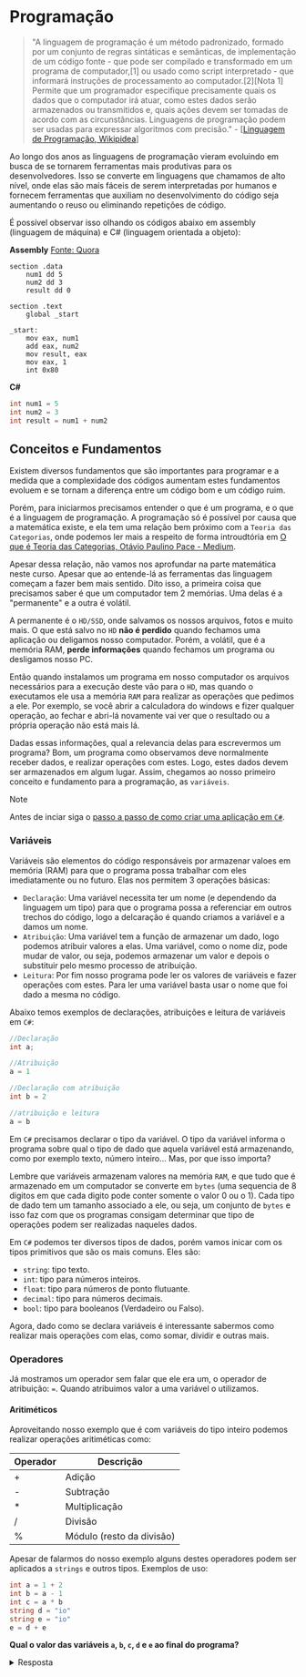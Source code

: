# Programação

> "A linguagem de programação é um método padronizado, formado por um conjunto de regras sintáticas e semânticas, de implementação de um código fonte - que pode ser compilado e transformado em um programa de computador,[1] ou usado como script interpretado - que informará instruções de processamento ao computador.[2][Nota 1] Permite que um programador especifique precisamente quais os dados que o computador irá atuar, como estes dados serão armazenados ou transmitidos e, quais ações devem ser tomadas de acordo com as circunstâncias. Linguagens de programação podem ser usadas para expressar algoritmos com precisão." - [[Linguagem de Programação, Wikipidea](https://pt.wikipedia.org/wiki/Linguagem_de_programa%C3%A7%C3%A3o)]

Ao longo dos anos as linguagens de programação vieram evoluindo em busca de se tornarem ferramentas mais produtivas para os desenvolvedores. Isso se converte em linguagens que chamamos de alto nível, onde elas são maís fáceis de serem interpretadas por humanos e fornecem ferramentas que auxiliam no desenvolvimento do código seja aumentando o reuso ou eliminando repetições de código.

É possível observar isso olhando os códigos abaixo em assembly (linguagem de máquina) e C# (linguagem orientada a objeto):

**Assembly** [Fonte: Quora](https://www.quora.com/How-do-I-write-an-assembly-language-program-to-add-two-numbers)
``` assembly
section .data 
    num1 dd 5 
    num2 dd 3 
    result dd 0 
 
section .text 
    global _start 
 
_start: 
    mov eax, num1 
    add eax, num2 
    mov result, eax 
    mov eax, 1 
    int 0x80 
```

**C#**
```cs
int num1 = 5
int num2 = 3
int result = num1 + num2
```

## Conceitos e Fundamentos

Existem diversos fundamentos que são importantes para programar e a medida que a complexidade dos códigos aumentam estes fundamentos evoluem e se tornam a diferença entre um código bom e um código ruim.

Porém, para iniciarmos precisamos entender o que é um programa, e o que é a linguagem de programação. A programação só é possível por causa que a matemática existe, e ela tem uma relação bem próximo com a `Teoria das Categorias`, onde podemos ler mais a respeito de forma introudtória em [O que é Teoria das Categorias, Otávio Paulino Pace - Medium](https://medium.com/@otaviopp8/o-que-%C3%A9-teoria-das-categorias-5e7ed0d64a94).

Apesar dessa relação, não vamos nos aprofundar na parte matemática neste curso. Apesar que ao entende-lá as ferramentas das linguagem começam a fazer bem mais sentido. Dito isso, a primeira coisa que precisamos saber é que um computador tem 2 memórias. Uma delas é a "permanente" e a outra é volátil.

A permanente é o `HD/SSD`, onde salvamos os nossos arquivos, fotos e muito mais. O que está salvo no `HD` **não é perdido** quando fechamos uma aplicação ou deligamos nosso computador. Porém, a volátil, que é a memória RAM, **perde informações** quando fechamos um programa ou desligamos nosso PC.

Então quando instalamos um programa em nosso computador os arquivos necessários para a execução deste vão para o `HD`, mas quando o executamos ele usa a memória `RAM` para realizar as operações que pedimos a ele. Por exemplo, se você abrir a calculadora do windows e fizer qualquer operação, ao fechar e abri-lá novamente vai ver que o resultado ou a própria operação não está mais lá.

Dadas essas informações, qual a relevancia delas para escrevermos um programa? Bom, um programa como observamos deve normalmente receber dados, e realizar operações com estes. Logo, estes dados devem ser armazenados em algum lugar. Assim, chegamos ao nosso primeiro conceito e fundamento para a programação, as `variáveis`.

> [!NOTE] 
> Antes de inciar siga o [passo a passo de como criar uma aplicação em `C#`](csharp-console.md).

### Variáveis

Variáveis são elementos do código responsáveis por armazenar valoes em memória (RAM) para que o programa possa trabalhar com eles imediatamente ou no futuro. Elas nos permitem 3 operações básicas:

- `Declaração`: Uma variável necessita ter um nome (e dependendo da linguagem um tipo) para que o programa possa a referenciar em outros trechos do código, logo a delcaração é quando criamos a variável e a damos um nome.
- `Atribuição`: Uma variável tem a função de armazenar um dado, logo podemos atribuir valores a elas. Uma variável, como o nome diz, pode mudar de valor, ou seja, podemos armazenar um valor e depois o substituir pelo mesmo processo de atribuição.
- `Leitura`: Por fim nosso programa pode ler os valores de variáveis e fazer operações com estes. Para ler uma variável basta usar o nome que foi dado a mesma no código.

Abaixo temos exemplos de declarações, atribuições e leitura de variáveis em `C#`:

```cs
//Declaração
int a;

//Atribuição
a = 1

//Declaração com atribuição
int b = 2

//atribuição e leitura
a = b
```

Em `C#` precisamos declarar o tipo da variável. O tipo da variável informa o programa sobre qual o tipo de dado que aquela variável está armazenando, como por exemplo texto, número inteiro... Mas, por que isso importa?

Lembre que variáveis armazenam valores na memória `RAM`, e que tudo que é armazenado em um computador se converte em `bytes` (uma sequencia de 8 digitos em que cada digito pode conter somente o valor 0 ou o 1). Cada tipo de dado tem um tamanho associado a ele, ou seja, um conjunto de `bytes` e isso faz com que os programas consigam determinar que tipo de operações podem ser realizadas naqueles dados.

Em `C#` podemos ter diversos tipos de dados, porém vamos inicar com os tipos primitivos que são os mais comuns. Eles são:

- `string`: tipo texto.
- `int`: tipo para números inteiros.
- `float`: tipo para números de ponto flutuante.
- `decimal`: tipo para números decimais.
- `bool`: tipo para booleanos (Verdadeiro ou Falso).

Agora, dado como se declara variáveis é interessante sabermos como realizar mais operações com elas, como somar, dividir e outras mais.

### Operadores

Já mostramos um operador sem falar que ele era um, o operador de atribuição: `=`. Quando atribuimos valor a uma variável o utilizamos. 

#### Aritiméticos

Aproveitando nosso exemplo que é com variáveis do tipo inteiro podemos realizar operações aritiméticas como:

| Operador | Descrição |
| -------- | --------- |
| + | Adição |
| - | Subtração |
| * | Multiplicação |
| / | Divisão |
| % | Módulo (resto da divisão) |


Apesar de falarmos do nosso exemplo alguns destes operadores podem ser aplicados a `strings` e outros tipos. Exemplos de uso:


```cs
int a = 1 + 2
int b = a - 1
int c = a * b
string d = "io"
string e = "io"
e = d + e
```

**Qual o valor das variáveis `a`, `b`, `c`, `d` e `e` ao final do programa?**
<details>
    <summary>Resposta</summary>

- `a = 3`
- `b = 2`
- `c = 6`
- `d = "io"`
- `e = "ioio"`

<details>

Para os próximos operadores acompanharemos o artigo [Tipos de Operadores do C#, DevMedia](https://www.devmedia.com.br/tipos-de-operadores-do-csharp/18873).

## Referencias

- [Linguagem de Programação, Wikipidea](https://pt.wikipedia.org/wiki/Linguagem_de_programa%C3%A7%C3%A3o)
- [How do I write an assembly language program to add two numbers?, Quora](https://www.quora.com/How-do-I-write-an-assembly-language-program-to-add-two-numbers)
- [O que é Teoria das Categorias, Otávio Paulino Pace - Medium](https://medium.com/@otaviopp8/o-que-%C3%A9-teoria-das-categorias-5e7ed0d64a94)
- [Tipos de Operadores do C#, DevMedia](https://www.devmedia.com.br/tipos-de-operadores-do-csharp/18873)

## Inidcações de Leitura
- [Category Theory for Programmers, Bartosz Milewiski](https://unglueit-files.s3.amazonaws.com/ebf/e90890f0a6ea420c9825657d6f3a851d.pdf) (Avançado)